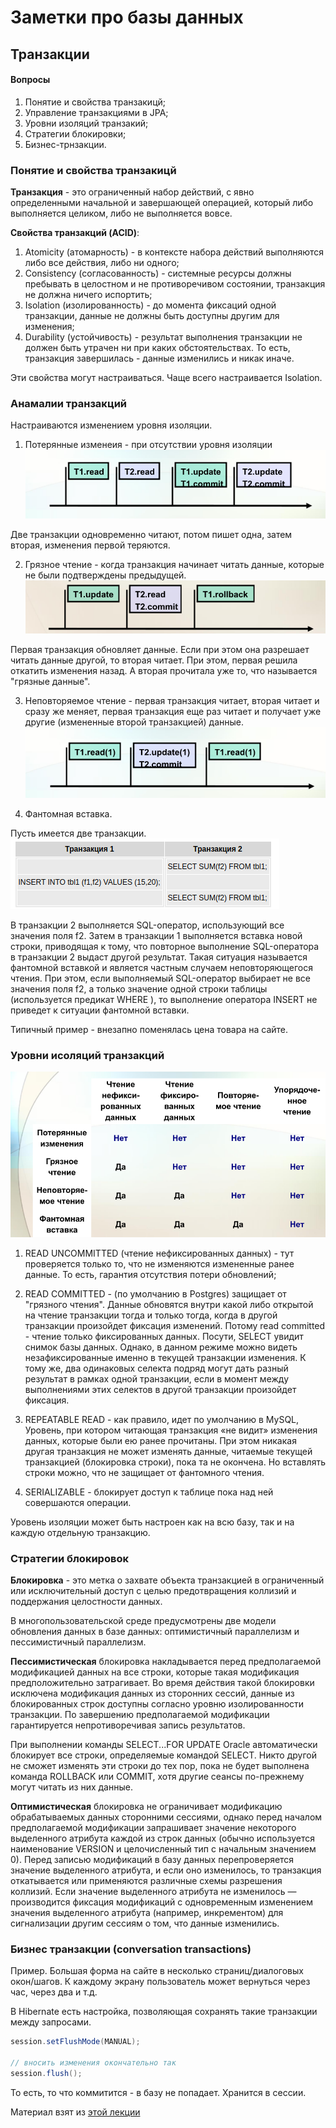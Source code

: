 # Заметки про базы данных

## Транзакции 

#### Вопросы
1. Понятие и свойства транзакицй;
2. Управление транзакциями в JPA;
3. Уровни изоляций транзакий;
4. Стратегии блокировки;
5. Бизнес-трнзакции.

### Понятие и свойства транзакицй

**Транзакция** - это ограниченный набор действий, с явно определенными начальной и завершающей операцией, который либо выполняется целиком, либо не выполняется вовсе.

**Свойства транзакций (ACID)**: 
1. Atomicity (атомарность) - в контексте набора действий выполняются либо все действия, либо ни одного;
2. Consistency (согласованность) - системные ресурсы должны пребывать в целостном и не противоречивом состоянии, транзакция не должна ничего испортить;
3. Isolation (изолированность) - до момента фиксаций одной транзакции, данные не должны быть доступны другим для изменения;
4. Durability (устойчивость) - результат выполнения транзакции не должен быть утрачен ни при каких обстоятельствах. То есть, транзакция завершилась - данные изменились и никак иначе.


Эти свойства могут настраиваться. 
Чаще всего настраивается Isolation. 

### Анамалии транзакций
 
 Настраиваются изменением уровня изоляции. 
1. Потерянные изменеия - при отсутствии уровня изоляции
![Потерянные изменеия](./images/потерянные_изменения.png)

Две транзакции одновременно читают, потом пишет одна, затем вторая, изменения первой теряются.

2. Грязное чтение - когда транзакция начинает читать данные, которые не были подтверждены предыдущей.
![Грязное чтение](./images/грязное_чтение.png)

Первая транзакция обновляет данные. Если при этом она разрешает читать данные другой, то вторая читает. При этом, первая
решила откатить изменения назад. А вторая прочитала уже то, что называется "грязные данные". 

3. Неповторяемое чтение - первая транзакция читает, вторая читает и сразу же меняет, первая транзакция еще раз читает и 
получает уже другие (измененные второй транзакцией) данные.
![Неповторяемое чтение](./images/неповторяемое_чтение.png)

4. Фантомная вставка. 
 
Пусть имеется две транзакции. 
![Фантомная вставка](./images/фантомная_вставка.png)

В транзакции 2 выполняется SQL-оператор, использующий все значения поля f2.
Затем в транзакции 1 выполняется вставка новой строки, приводящая к тому, что повторное выполнение 
SQL-оператора в транзакции 2 выдаст другой результат. 
Такая ситуация называется фантомной вставкой и является частным случаем неповторяющегося чтения. 
При этом, если выполняемый SQL-оператор выбирает не все значения поля f2, а только значение одной строки 
таблицы (используется предикат WHERE ), то выполнение оператора INSERT не приведет к ситуации фантомной вставки.
 
Типичный пример - внезапно поменялась цена товара на сайте. 

### Уровни исоляций транзакций

![Уровни исоляций транзакций](./images/уровни_изоляций_транзакций.png)

1. READ UNCOMMITTED (чтение нефиксированных данных) - тут проверяется только то, что не изменяются измененные
ранее данные. То есть, гарантия отсутствия потери обновлений;

2. READ COMMITTED - (по умолчанию в Postgres) защищает от "грязного чтения". 
Данные обновятся внутри какой либо открытой на чтение транзакции
тогда и только тогда, когда в другой транзакции произойдет фиксация изменений. 
Потому read committed - чтение только фиксированных данных.
Посути, SELECT увидит снимок базы данных. Однако, в данном режиме можно видеть незафиксированные именно в текущей транзакции
изменения. К тому же, два одинаковых селекта подряд могут дать разный результат в рамках одной транзакции, если в момент
между выполнениями этих селектов в другой транзакции произойдет фиксация. 

3. REPEATABLE READ - как правило, идет по умолчанию в MySQL, 
Уровень, при котором читающая транзакция «не видит» изменения данных, которые были ею ранее прочитаны.
При этом никакая другая транзакция не может изменять данные, читаемые текущей транзакцией (блокировка строки), 
пока та не окончена. Но вставлять строки можно, что не защищает от фантомного чтения.

4. SERIALIZABLE - блокирует доступ к таблице пока над ней совершаются операции.

Уровень изоляции может быть настроен как на всю базу, так и на каждую отдельную транзакцию.

### Стратегии блокировок

**Блокировка** - это метка о захвате объекта транзакцией в ограниченный или исключительный доступ с целью предотвращения
коллизий и поддержания целостности данных.

В многопользовательской среде предусмотрены две модели обновления данных в базе данных: 
оптимистичный параллелизм и пессимистичный параллелизм. 

**Пессимистическая** блокировка накладывается перед предполагаемой модификацией данных на все строки, 
которые такая модификация предположительно затрагивает. Во время действия такой блокировки исключена
модификация данных из сторонних сессий, данные из блокированных строк доступны согласно уровню изолированности транзакции. 
По завершению предполагаемой модификации гарантируется непротиворечивая запись результатов.

При выполнении команды SELECT...FOR UPDATE Oracle автоматически блокирует все строки, определяемые командой SELECT. 
Никто другой не сможет изменять эти строки до тех пор, пока не будет выполнена команда ROLLBACK или COMMIT, 
хотя другие сеансы по-прежнему могут читать из них данные.

**Оптимистическая** блокировка не ограничивает модификацию обрабатываемых данных сторонними сессиями, 
однако перед началом предполагаемой модификации запрашивает значение некоторого выделенного атрибута каждой из строк
данных (обычно используется наименование VERSION и целочисленный тип с начальным значением 0). Перед записью 
модификаций в базу данных перепроверяется значение выделенного атрибута, и если оно изменилось, то транзакция 
откатывается или применяются различные схемы разрешения коллизий. Если значение выделенного атрибута не изменилось 
— производится фиксация модификаций с одновременным изменением значения выделенного атрибута (например, инкрементом) 
для сигнализации другим сессиям о том, что данные изменились.

### Бизнес транзакции (conversation transactions)

Пример. Большая форма на сайте в несколько страниц/диалоговых окон/шагов. К каждому экрану пользователь может 
вернуться через час, через два и т.д.   

В Hibernate есть настройка, позволяющая сохранять такие транзакции между запросами. 

```java
session.setFlushMode(MANUAL);

// вносить изменения окончательно так
session.flush();
```

То есть, то что коммитится - в базу не попадает. Хранится в сессии. 

Материал взят из [этой лекции](https://www.youtube.com/watch?v=4PKZRQAtf38)
